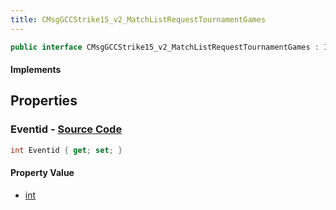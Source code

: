 ```yaml
---
title: CMsgGCCStrike15_v2_MatchListRequestTournamentGames
---
```


```csharp
public interface CMsgGCCStrike15_v2_MatchListRequestTournamentGames : ITypedProtobuf<CMsgGCCStrike15_v2_MatchListRequestTournamentGames>, INativeHandle
```

#### Implements

## Properties

### **Eventid** - [Source Code](https://github.com/swiftly-solution/swiftlys2/blob/main/managed/src/SwiftlyS2.Generated/Protobufs/Interfaces/CMsgGCCStrike15_v2_MatchListRequestTournamentGames.cs#L13)

```csharp
int Eventid { get; set; }
```

#### Property Value

- [int](https://learn.microsoft.com/dotnet/api/system.int32)

